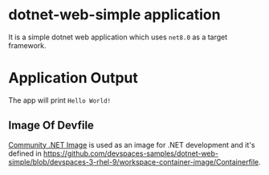 # dotnet-web-simple application

It is a simple dotnet web application which uses `net8.0` as a target framework.

 
# Application Output

The app will print `Hello World!`


## Image Of Devfile

[Community .NET Image](quay.io/devspaces/dotnet-90) is used as an image for .NET development and it's defined in https://github.com/devspaces-samples/dotnet-web-simple/blob/devspaces-3-rhel-9/workspace-container-image/Containerfile.
